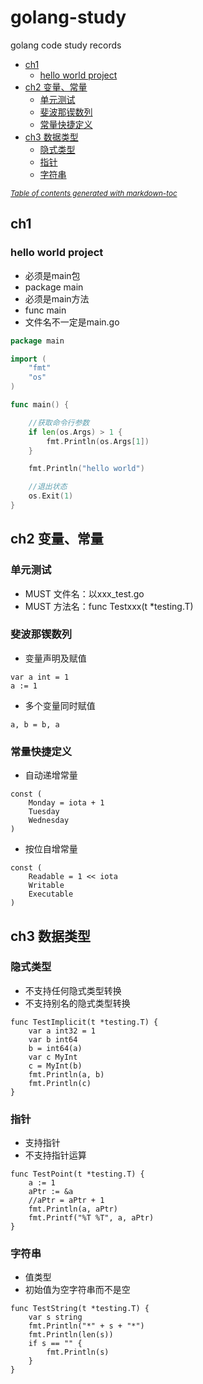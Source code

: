 



# golang-study
golang code study records

  * [ch1](#ch1)
    + [hello world project](#hello-world-project)
  * [ch2 变量、常量](#ch2------)
    + [单元测试](#----)
    + [斐波那锲数列](#------)
    + [常量快捷定义](#------)
  * [ch3 数据类型](#ch3-----)
    + [隐式类型](#----)
    + [指针](#--)
    + [字符串](#---)

<small><i><a href='http://ecotrust-canada.github.io/markdown-toc/'>Table of contents generated with markdown-toc</a></i></small>

## ch1 
### hello world project

- 必须是main包
- package main
- 必须是main方法
- func main
- 文件名不一定是main.go

```go
package main

import (
	"fmt"
	"os"
)

func main() {

	//获取命令行参数
	if len(os.Args) > 1 {
		fmt.Println(os.Args[1])
	}

	fmt.Println("hello world")

	//退出状态
	os.Exit(1)
}
```

## ch2 变量、常量
### 单元测试
- MUST 文件名：以xxx_test.go
- MUST 方法名：func Testxxx(t *testing.T)
### 斐波那锲数列
- 变量声明及赋值
```golang
var a int = 1
a := 1
```
- 多个变量同时赋值
```golang
a, b = b, a
```
### 常量快捷定义
- 自动递增常量
```golang
const (
	Monday = iota + 1
	Tuesday
	Wednesday
)
```
- 按位自增常量
```golang
const (
	Readable = 1 << iota
	Writable
	Executable
)
```

## ch3 数据类型
### 隐式类型
- 不支持任何隐式类型转换
- 不支持别名的隐式类型转换
```golang
func TestImplicit(t *testing.T) {
	var a int32 = 1
	var b int64
	b = int64(a)
	var c MyInt
	c = MyInt(b)
	fmt.Println(a, b)
	fmt.Println(c)
}
```
### 指针
- 支持指针
- 不支持指针运算
```golang
func TestPoint(t *testing.T) {
	a := 1
	aPtr := &a
	//aPtr = aPtr + 1
	fmt.Println(a, aPtr)
	fmt.Printf("%T %T", a, aPtr)
}
```
### 字符串
- 值类型
- 初始值为空字符串而不是空
```golang
func TestString(t *testing.T) {
	var s string
	fmt.Println("*" + s + "*")
	fmt.Println(len(s))
	if s == "" {
		fmt.Println(s)
	}
}
```
